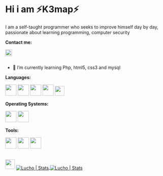 # Hi i am ⚡K3map⚡



I am a self-taught programmer who seeks to improve himself day by day, passionate about learning programming, computer security
<!--
**k3map/k3map** is a ✨ _special_ ✨ repository because its `README.md` (this file) appears on your GitHub profile.

Here are some ideas to get you started:

- 🔭 I’m currently working on ...
- 🌱 I’m currently learning ...
- 👯 I’m looking to collaborate on ...
- 🤔 I’m looking for help with ...
- 💬 Ask me about ...
- 📫 How to reach me: ...
- 😄 Pronouns: ...
- ⚡ Fun fact: ...
-->
**Contact me:** 
<center><a href="https://t.me/k3map">
  <img align="left" alt="K3map Telegram" width="21px" src="https://telegram.org/img/t_logo.png" />
</a>
</center>
<br />
<br />

- 🌱 I’m currently learning Php, html5, css3 and mysql


**Languages:**  

<code><img height="35" src="https://www.ppaste.org/static/mini-logo.826ecc0aeca6.png"></code>
<code><img height="35" src="https://www.w3.org/html/logo/downloads/HTML5_Logo_256.png"></code>
<code><img height="35" src="https://blastcoding.com/wp-content/uploads/2018/10/CSS3.png"></code>
<code><img height="35" src="https://gblobscdn.gitbook.com/spaces%2F-LqBMLf-xut24diONqox%2Favatar.png?alt=media"></code>
<code><img height="30" src="https://styles.redditmedia.com/t5_2qm6k/styles/communityIcon_dhjr6guc03x51.png?width=256&s=3e825b7205c7f497d4695028e358d26ee359f84b"></code>

**Operating Systems:**

<code><img height="35" src="https://ugeek.github.io/blog/images-blog/ubuntu.png"></code>
<code><img height="35" src="https://www.softexia.com/wp-content/uploads/2015/12/Windows-10-Logo-e1456135336195.png"></code>

**Tools:**

<code><img height="35" src="https://raw.githubusercontent.com/aledc7/git/master/git1.png"></code>
<code><img height="35" src="https://miro.medium.com/max/512/0*1JWDyDwHG_mSRZl_.png"></code>
<code><img height="35" src="https://code.visualstudio.com/assets/favicon.ico"></code>


<br>
<code><img height="30" src="https://devicon.dev/devicon.git/icons/linux/linux-original.svg"></code>

<a href="https://github.com/k3map">
  <img align="center" alt="Lucho | Stats" src="https://github-readme-stats.vercel.app/api?username=k3map&show_icons=true&theme=dark" />
</a>

<a href="https://github.com/k3map">
  <img align="center" alt="Lucho | Stats" src="https://github-readme-stats.vercel.app/api/top-langs/?username=k3map&layout=compact&hide=css, scss, javascript&theme=dark"/>
</a>

